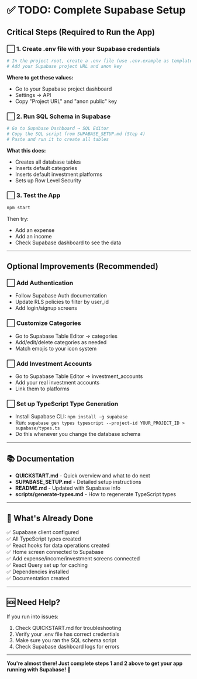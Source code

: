 # ✅ TODO: Complete Supabase Setup

## Critical Steps (Required to Run the App)

### ⬜ 1. Create .env file with your Supabase credentials

```bash
# In the project root, create a .env file (use .env.example as template)
# Add your Supabase project URL and anon key
```

**Where to get these values:**
- Go to your Supabase project dashboard
- Settings → API
- Copy "Project URL" and "anon public" key

### ⬜ 2. Run SQL Schema in Supabase

```bash
# Go to Supabase Dashboard → SQL Editor
# Copy the SQL script from SUPABASE_SETUP.md (Step 4)
# Paste and run it to create all tables
```

**What this does:**
- Creates all database tables
- Inserts default categories
- Inserts default investment platforms
- Sets up Row Level Security

### ⬜ 3. Test the App

```bash
npm start
```

Then try:
- Add an expense
- Add an income
- Check Supabase dashboard to see the data

---

## Optional Improvements (Recommended)

### ⬜ Add Authentication
- Follow Supabase Auth documentation
- Update RLS policies to filter by user_id
- Add login/signup screens

### ⬜ Customize Categories
- Go to Supabase Table Editor → categories
- Add/edit/delete categories as needed
- Match emojis to your icon system

### ⬜ Add Investment Accounts
- Go to Supabase Table Editor → investment_accounts
- Add your real investment accounts
- Link them to platforms

### ⬜ Set up TypeScript Type Generation
- Install Supabase CLI: `npm install -g supabase`
- Run: `supabase gen types typescript --project-id YOUR_PROJECT_ID > supabase/types.ts`
- Do this whenever you change the database schema

---

## 📚 Documentation

- **QUICKSTART.md** - Quick overview and what to do next
- **SUPABASE_SETUP.md** - Detailed setup instructions
- **README.md** - Updated with Supabase info
- **scripts/generate-types.md** - How to regenerate TypeScript types

---

## 🎯 What's Already Done

✅ Supabase client configured  
✅ All TypeScript types created  
✅ React hooks for data operations created  
✅ Home screen connected to Supabase  
✅ Add expense/income/investment screens connected  
✅ React Query set up for caching  
✅ Dependencies installed  
✅ Documentation created  

---

## 🆘 Need Help?

If you run into issues:

1. Check QUICKSTART.md for troubleshooting
2. Verify your .env file has correct credentials
3. Make sure you ran the SQL schema script
4. Check Supabase dashboard logs for errors

---

**You're almost there! Just complete steps 1 and 2 above to get your app running with Supabase! 🚀**

